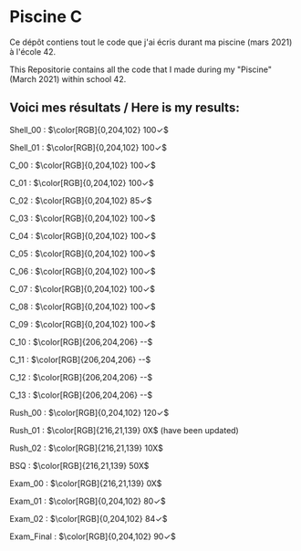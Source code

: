 # Piscine C

Ce dépôt contiens tout le code que j'ai écris durant ma piscine (mars 2021) à l'école 42.

This Repositorie contains all the code that I made during my "Piscine" (March 2021) within school 42.

## Voici mes résultats / Here is my results:

Shell_00 : $\color[RGB]{0,204,102} 100✓$

Shell_01 : $\color[RGB]{0,204,102} 100✓$

C_00 : $\color[RGB]{0,204,102} 100✓$

C_01 : $\color[RGB]{0,204,102} 100✓$

C_02 : $\color[RGB]{0,204,102} 85✓$

C_03 : $\color[RGB]{0,204,102} 100✓$

C_04 : $\color[RGB]{0,204,102} 100✓$

C_05 : $\color[RGB]{0,204,102} 100✓$

C_06 : $\color[RGB]{0,204,102} 100✓$

C_07 : $\color[RGB]{0,204,102} 100✓$

C_08 : $\color[RGB]{0,204,102} 100✓$

C_09 : $\color[RGB]{0,204,102} 100✓$

C_10 : $\color[RGB]{206,204,206} --$

C_11 : $\color[RGB]{206,204,206} --$

C_12 : $\color[RGB]{206,204,206} --$

C_13 : $\color[RGB]{206,204,206} --$

Rush_00 : $\color[RGB]{0,204,102} 120✓$

Rush_01 : $\color[RGB]{216,21,139} 0X$ (have been updated)

Rush_02	: $\color[RGB]{216,21,139} 10X$

BSQ	: $\color[RGB]{216,21,139} 50X$

Exam_00	: $\color[RGB]{216,21,139} 0X$

Exam_01	: $\color[RGB]{0,204,102} 80✓$

Exam_02	: $\color[RGB]{0,204,102} 84✓$

Exam_Final : $\color[RGB]{0,204,102} 90✓$
